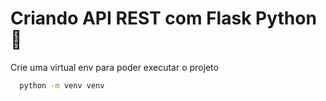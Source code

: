 # Criando API REST com Flask Python 🐍
Crie uma virtual env para poder executar o projeto

```bash
  python -m venv venv
```
